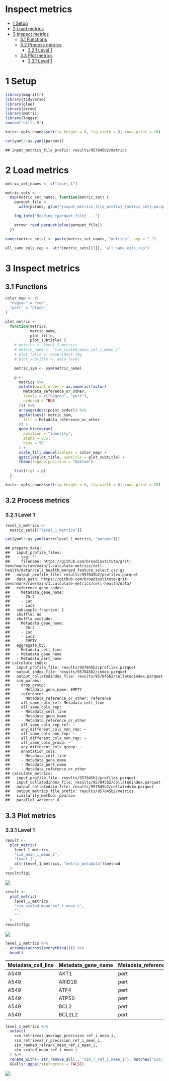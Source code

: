 Inspect metrics
================

-   [1 Setup](#setup)
-   [2 Load metrics](#load-metrics)
-   [3 Inspect metrics](#inspect-metrics)
    -   [3.1 Functions](#functions)
    -   [3.2 Process metrics](#process-metrics)
        -   [3.2.1 Level 1](#level-1)
    -   [3.3 Plot metrics](#plot-metrics)
        -   [3.3.1 Level 1](#level-1-1)

# 1 Setup

``` r
library(magrittr)
library(tidyverse)
library(glue)
library(arrow)
library(matric)
library(logger)
source("utils.R")
```

``` r
knitr::opts_chunk$set(fig.height = 8, fig.width = 8, rows.print = 20)
```

``` r
cat(yaml::as.yaml(params))
```

    ## input_metrics_file_prefix: results/957845b2/metrics

# 2 Load metrics

``` r
metric_set_names <- c("level_1")

metric_sets <-
  map(metric_set_names, function(metric_set) {
    parquet_file <-
      with(params, glue("{input_metrics_file_prefix}_{metric_set}.parquet"))

    log_info("Reading {parquet_file} ...")

    arrow::read_parquet(glue(parquet_file))
  })

names(metric_sets) <- paste(metric_set_names, "metrics", sep = "_")

all_same_cols_rep <- attr(metric_sets[[1]], "all_same_cols_rep")
```

# 3 Inspect metrics

## 3.1 Functions

``` r
color_map <- c(
  "negcon" = "red",
  "pert" = "black"
)

plot_metric <-
  function(metrics,
           metric_name,
           plot_title,
           plot_subtitle) {
    # metrics <- level_1_metrics
    # metric_name <- "sim_scaled_mean_ref_i_mean_i"
    # plot_title <- experiment_tag
    # plot_subtitle <- data_level

    metric_sym <- sym(metric_name)

    p <-
      metrics %>%
      mutate(point_order = as.numeric(factor(
        Metadata_reference_or_other,
        levels = c("negcon", "pert"),
        ordered = TRUE
      ))) %>%
      arrange(desc(point_order)) %>%
      ggplot(aes(!!metric_sym,
        fill = Metadata_reference_or_other
      )) +
      geom_histogram(
        position = "identity",
        alpha = 0.5,
        bins = 50
      ) +
      scale_fill_manual(values = color_map) +
      ggtitle(plot_title, subtitle = plot_subtitle) +
      theme(legend.position = "bottom")

    list(fig1 = p)
  }
```

``` r
knitr::opts_chunk$set(fig.height = 6, fig.width = 6, rows.print = 20)
```

## 3.2 Process metrics

### 3.2.1 Level 1

``` r
level_1_metrics <-
  metric_sets[["level_1_metrics"]]
```

``` r
cat(yaml::as.yaml(attr(level_1_metrics, "params")))
```

    ## prepare_data:
    ##   input_profile_files:
    ##   - tag: ''
    ##     filename: https://github.com/broadinstitute/grit-benchmark/raw/main/1.calculate-metrics/cell-health/data//cell_health_merged_feature_select.csv.gz
    ##   output_profile_file: results/957845b2/profiles.parquet
    ##   data_path: https://github.com/broadinstitute/grit-benchmark/raw/main/1.calculate-metrics/cell-health/data/
    ##   reference_gene_codes:
    ##     Metadata_gene_name:
    ##     - Chr2
    ##     - Luc
    ##     - LacZ
    ##   subsample_fraction: 1
    ##   shuffle: no
    ##   shuffle_exclude:
    ##     Metadata_gene_name:
    ##     - Chr2
    ##     - Luc
    ##     - LacZ
    ##     - EMPTY
    ##   aggregate_by:
    ##   - Metadata_cell_line
    ##   - Metadata_gene_name
    ##   - Metadata_pert_name
    ## calculate_index:
    ##   input_profile_file: results/957845b2/profiles.parquet
    ##   output_index_file: results/957845b2/index.parquet
    ##   output_collatedindex_file: results/957845b2/collatedindex.parquet
    ##   sim_params:
    ##     drop_group:
    ##       Metadata_gene_name: EMPTY
    ##     reference:
    ##       Metadata_reference_or_other: reference
    ##     all_same_cols_ref: Metadata_cell_line
    ##     all_same_cols_rep:
    ##     - Metadata_cell_line
    ##     - Metadata_gene_name
    ##     - Metadata_reference_or_other
    ##     all_same_cols_rep_ref: ~
    ##     any_different_cols_non_rep: ~
    ##     all_same_cols_non_rep: ~
    ##     all_different_cols_non_rep: ~
    ##     all_same_cols_group: ~
    ##     any_different_cols_group: ~
    ##     annotation_cols:
    ##     - Metadata_cell_line
    ##     - Metadata_gene_name
    ##     - Metadata_pert_name
    ##     - Metadata_reference_or_other
    ## calculate_metrics:
    ##   input_profile_file: results/957845b2/profiles.parquet
    ##   input_collatedindex_file: results/957845b2/collatedindex.parquet
    ##   output_collatedsim_file: results/957845b2/collatedsim.parquet
    ##   output_metrics_file_prefix: results/957845b2/metrics
    ##   similarity_method: pearson
    ##   parallel_workers: 8

## 3.3 Plot metrics

### 3.3.1 Level 1

``` r
result <-
  plot_metric(
    level_1_metrics,
    "sim_mean_i_mean_i",
    "level_1",
    attr(level_1_metrics, "metric_metadata")$method
  )
result$fig1
```

![](4.inspect_metrics_files/figure-gfm/unnamed-chunk-13-1.png)<!-- -->

``` r
result <-
  plot_metric(
    level_1_metrics,
    "sim_scaled_mean_ref_i_mean_i",
    "",
    ""
  )
result$fig1
```

![](4.inspect_metrics_files/figure-gfm/unnamed-chunk-14-1.png)<!-- -->

``` r
level_1_metrics %>%
  arrange(across(everything())) %>%
  head()
```

<div class="kable-table">

| Metadata\_cell\_line | Metadata\_gene\_name | Metadata\_reference\_or\_other | sim\_scaled\_mean\_ref\_i\_mean\_i | sim\_scaled\_mean\_ref\_i\_median\_i | sim\_scaled\_median\_ref\_i\_mean\_i | sim\_scaled\_median\_ref\_i\_median\_i | sim\_ranked\_relrank\_mean\_ref\_i\_mean\_i | sim\_ranked\_relrank\_mean\_ref\_i\_median\_i | sim\_ranked\_relrank\_median\_ref\_i\_mean\_i | sim\_ranked\_relrank\_median\_ref\_i\_median\_i | sim\_mean\_i\_mean\_i | sim\_mean\_i\_median\_i | sim\_median\_i\_mean\_i | sim\_median\_i\_median\_i | sim\_mean\_stat\_ref\_i\_mean\_i | sim\_mean\_stat\_ref\_i\_median\_i | sim\_sd\_stat\_ref\_i\_mean\_i | sim\_sd\_stat\_ref\_i\_median\_i | sim\_retrieval\_average\_precision\_ref\_i\_mean\_i | sim\_retrieval\_average\_precision\_ref\_i\_median\_i | sim\_retrieval\_r\_precision\_ref\_i\_mean\_i | sim\_retrieval\_r\_precision\_ref\_i\_median\_i |
|:---------------------|:---------------------|:-------------------------------|-----------------------------------:|-------------------------------------:|-------------------------------------:|---------------------------------------:|--------------------------------------------:|----------------------------------------------:|----------------------------------------------:|------------------------------------------------:|----------------------:|------------------------:|------------------------:|--------------------------:|---------------------------------:|-----------------------------------:|-------------------------------:|---------------------------------:|----------------------------------------------------:|------------------------------------------------------:|----------------------------------------------:|------------------------------------------------:|
| A549                 | AKT1                 | pert                           |                          1.8857475 |                            1.8857475 |                            1.8857475 |                              1.8857475 |                                   0.1000000 |                                          0.10 |                                     0.1000000 |                                            0.10 |             0.7121593 |               0.7121593 |               0.7121593 |                 0.7121593 |                        0.0793564 |                          0.0793564 |                      0.3367990 |                        0.3367990 |                                           1.0000000 |                                             1.0000000 |                                     1.0000000 |                                             1.0 |
| A549                 | ARID1B               | pert                           |                          1.0999742 |                            1.0999742 |                            1.0999742 |                              1.0999742 |                                   0.2500000 |                                          0.25 |                                     0.2500000 |                                            0.25 |             0.7707023 |               0.7707023 |               0.7707023 |                 0.7707023 |                        0.2384475 |                          0.2384475 |                      0.4908080 |                        0.4908080 |                                           0.6250000 |                                             0.6250000 |                                     0.5000000 |                                             0.5 |
| A549                 | ATF4                 | pert                           |                          1.1806536 |                            1.1806536 |                            1.1806536 |                              1.1806536 |                                   0.1000000 |                                          0.10 |                                     0.1000000 |                                            0.10 |             0.9628017 |               0.9628017 |               0.9628017 |                 0.9628017 |                        0.3115576 |                          0.3115576 |                      0.5516414 |                        0.5516414 |                                           1.0000000 |                                             1.0000000 |                                     1.0000000 |                                             1.0 |
| A549                 | ATP50                | pert                           |                          0.5154094 |                            0.5154094 |                            0.5154094 |                              0.5154094 |                                   0.5000000 |                                          0.50 |                                     0.5000000 |                                            0.50 |             0.5140409 |               0.5140409 |               0.5140409 |                 0.5140409 |                        0.2587826 |                          0.2587826 |                      0.5207830 |                        0.5207830 |                                           0.2083333 |                                             0.2083333 |                                     0.0000000 |                                             0.0 |
| A549                 | BCL2                 | pert                           |                          0.9022461 |                            0.9022461 |                            0.9022461 |                              0.9022461 |                                   0.4000000 |                                          0.40 |                                     0.4000000 |                                            0.40 |             0.6423438 |               0.6423438 |               0.6423438 |                 0.6423438 |                        0.2127670 |                          0.2127670 |                      0.4764602 |                        0.4764602 |                                           0.2500000 |                                             0.2500000 |                                     0.0000000 |                                             0.0 |
| A549                 | BCL2L2               | pert                           |                         -0.0598092 |                            0.3639012 |                           -0.0598092 |                              0.3639012 |                                   0.6166667 |                                          0.55 |                                     0.6166667 |                                            0.55 |             0.0301770 |               0.0429705 |               0.0301770 |                 0.0429705 |                        0.1015549 |                          0.0360615 |                      0.3110222 |                        0.3312583 |                                           0.3543110 |                                             0.3095238 |                                     0.1666667 |                                             0.0 |

</div>

``` r
level_1_metrics %>%
  select(
    sim_retrieval_average_precision_ref_i_mean_i,
    sim_retrieval_r_precision_ref_i_mean_i,
    sim_ranked_relrank_mean_ref_i_mean_i,
    sim_scaled_mean_ref_i_mean_i
  ) %>%
  rename_with(~ str_remove_all(., "sim_|_ref_i_mean_i"), matches("sim_")) %>%
  GGally::ggpairs(progress = FALSE)
```

![](4.inspect_metrics_files/figure-gfm/unnamed-chunk-16-1.png)<!-- -->
